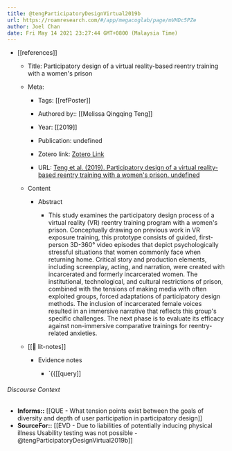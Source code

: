 ```yaml
---
title: @tengParticipatoryDesignVirtual2019b
url: https://roamresearch.com/#/app/megacoglab/page/mVHDc5PZe
author: Joel Chan
date: Fri May 14 2021 23:27:44 GMT+0800 (Malaysia Time)
---
```


- [[references]]

    - Title: Participatory design of a virtual reality-based reentry training with a women's prison

    - Meta:

        - Tags: [[refPoster]]

        - Authored by:: [[Melissa Qingqing Teng]]

        - Year: [[2019]]

        - Publication: undefined

        - Zotero link: [Zotero Link](zotero://select/items/7_74A9LV5F)

        - URL: [Teng et al. (2019). Participatory design of a virtual reality-based reentry training with a women's prison. undefined](https://doi.org/10.1145/3290607.3299050)

    - Content

        - Abstract

            - This study examines the participatory design process of a virtual reality (VR) reentry training program with a women's prison. Conceptually drawing on previous work in VR exposure training, this prototype consists of guided, first-person 3D-360° video episodes that depict psychologically stressful situations that women commonly face when returning home. Critical story and production elements, including screenplay, acting, and narration, were created with incarcerated and formerly incarcerated women. The institutional, technological, and cultural restrictions of prison, combined with the tensions of making media with often exploited groups, forced adaptations of participatory design methods. The inclusion of incarcerated female voices resulted in an immersive narrative that reflects this group's specific challenges. The next phase is to evaluate its efficacy against non-immersive comparative trainings for reentry-related anxieties.

    - [[📝 lit-notes]]

        - Evidence notes

            - `{{[[query]]

###### Discourse Context

- **Informs::** [[QUE - What tension points exist between the goals of diversity and depth of user participation in participatory design]]
- **SourceFor::** [[EVD - Due to liabilities of potentially inducing physical illness Usability testing was not possible -@tengParticipatoryDesignVirtual2019b]]
